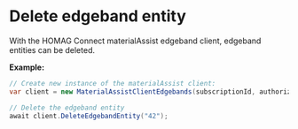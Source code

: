 <h1 id="deleteEdgebandEntity"> Delete edgeband entity</h1>

With the HOMAG Connect materialAssist edgeband client, edgeband entities can be deleted. 

<strong>Example:</strong>

```csharp
// Create new instance of the materialAssist client:
var client = new MaterialAssistClientEdgebands(subscriptionId, authorizationKey);

// Delete the edgeband entity
await client.DeleteEdgebandEntity("42");
```

